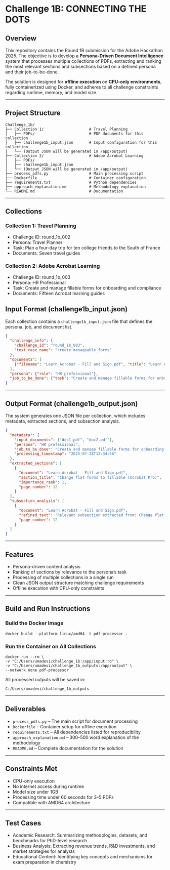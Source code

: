 # Challenge 1B: CONNECTING THE DOTS

## Overview

This repository contains the Round 1B submission for the Adobe Hackathon 2025.
The objective is to develop a **Persona-Driven Document Intelligence** system that processes multiple collections of PDFs, extracting and ranking the most relevant sections and subsections based on a defined persona and their job-to-be-done.

The solution is designed for **offline execution** on **CPU-only environments**, fully containerized using Docker, and adheres to all challenge constraints regarding runtime, memory, and model size.

---

## Project Structure

```
Challenge_1b/
├── Collection 1/                    # Travel Planning
│   ├── PDFs/                        # PDF documents for this collection
│   ├── challenge1b_input.json       # Input configuration for this collection
│   └── (Output JSON will be generated in /app/output)
├── Collection 2/                    # Adobe Acrobat Learning
│   ├── PDFs/
│   ├── challenge1b_input.json
│   └── (Output JSON will be generated in /app/output)
├── process_pdfs.py                  # Main processing script
├── Dockerfile                       # Container configuration
├── requirements.txt                 # Python dependencies
├── approach_explanation.md          # Methodology explanation
└── README.md                        # Documentation
```

---

## Collections

### Collection 1: Travel Planning

* Challenge ID: round\_1b\_002
* Persona: Travel Planner
* Task: Plan a four-day trip for ten college friends to the South of France
* Documents: Seven travel guides

### Collection 2: Adobe Acrobat Learning

* Challenge ID: round\_1b\_003
* Persona: HR Professional
* Task: Create and manage fillable forms for onboarding and compliance
* Documents: Fifteen Acrobat learning guides

## Input Format (challenge1b\_input.json)

Each collection contains a `challenge1b_input.json` file that defines the persona, job, and document list.

```json
{
  "challenge_info": {
    "challenge_id": "round_1b_003",
    "test_case_name": "create_manageable_forms"
  },
  "documents": [
    {"filename": "Learn Acrobat - Fill and Sign.pdf", "title": "Learn Acrobat - Fill and Sign"}
  ],
  "persona": {"role": "HR professional"},
  "job_to_be_done": {"task": "Create and manage fillable forms for onboarding and compliance."}
}
```

---

## Output Format (challenge1b\_output.json)

The system generates one JSON file per collection, which includes metadata, extracted sections, and subsection analysis.

```json
{
  "metadata": {
    "input_documents": ["doc1.pdf", "doc2.pdf"],
    "persona": "HR professional",
    "job_to_be_done": "Create and manage fillable forms for onboarding and compliance.",
    "processing_timestamp": "2025-07-28T12:34:56"
  },
  "extracted_sections": [
    {
      "document": "Learn Acrobat - Fill and Sign.pdf",
      "section_title": "Change flat forms to fillable (Acrobat Pro)",
      "importance_rank": 1,
      "page_number": 12
    }
  ],
  "subsection_analysis": [
    {
      "document": "Learn Acrobat - Fill and Sign.pdf",
      "refined_text": "Relevant subsection extracted from: Change flat forms to fillable (Acrobat Pro)",
      "page_number": 12
    }
  ]
}
```

---

## Features

* Persona-driven content analysis
* Ranking of sections by relevance to the persona’s task
* Processing of multiple collections in a single run
* Clean JSON output structure matching challenge requirements
* Offline execution with CPU-only constraints

---

## Build and Run Instructions

### Build the Docker Image

```
docker build --platform linux/amd64 -t pdf-processor .
```

### Run the Container on All Collections

```
docker run --rm \
-v "C:/Users/umadevi/challenge_1b:/app/input:ro" \
-v "C:/Users/umadevi/challenge_1b_outputs:/app/output" \
--network none pdf-processor
```

All processed outputs will be saved in:

```
C:/Users/umadevi/challenge_1b_outputs
```

---

## Deliverables

* `process_pdfs.py` – The main script for document processing
* `Dockerfile` – Container setup for offline execution
* `requirements.txt` – All dependencies listed for reproducibility
* `approach_explanation.md` – 300–500 word explanation of the methodology
* `README.md` – Complete documentation for the solution

---

## Constraints Met

* CPU-only execution
* No internet access during runtime
* Model size under 1GB
* Processing time under 60 seconds for 3–5 PDFs
* Compatible with AMD64 architecture

---

## Test Cases

* Academic Research: Summarizing methodologies, datasets, and benchmarks for PhD-level research
* Business Analysis: Extracting revenue trends, R\&D investments, and market strategies for analysts
* Educational Content: Identifying key concepts and mechanisms for exam preparation in chemistry

